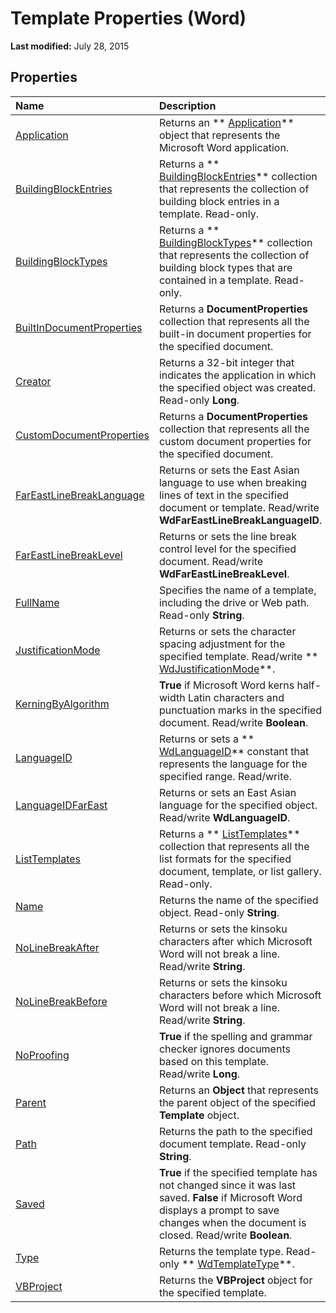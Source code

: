 
# Template Properties (Word)

 **Last modified:** July 28, 2015


## Properties



|**Name**|**Description**|
|:-----|:-----|
| [Application](a7e7907a-0324-b8cf-f6a0-2fd102d63141.md)|Returns an  ** [Application](d1cf6f8f-4e88-bf01-93b4-90a83f79cb44.md)** object that represents the Microsoft Word application.|
| [BuildingBlockEntries](498280ab-a174-7b11-92af-afec477c44be.md)|Returns a  ** [BuildingBlockEntries](9c5946e9-947d-7284-ab16-b570bf7f0ff3.md)** collection that represents the collection of building block entries in a template. Read-only.|
| [BuildingBlockTypes](9250d107-4943-c0bf-b11d-08aded886ef2.md)|Returns a  ** [BuildingBlockTypes](fb179437-b736-dd99-3aea-125346aa7a3d.md)** collection that represents the collection of building block types that are contained in a template. Read-only.|
| [BuiltInDocumentProperties](48de083f-c24d-3991-e4dc-1e1acfdf1106.md)|Returns a  **DocumentProperties** collection that represents all the built-in document properties for the specified document.|
| [Creator](76329e48-d3a8-334b-4c33-75c6f75f8c43.md)|Returns a 32-bit integer that indicates the application in which the specified object was created. Read-only  **Long**.|
| [CustomDocumentProperties](b11e705f-7042-014c-4efc-2d2fba135ab2.md)|Returns a  **DocumentProperties** collection that represents all the custom document properties for the specified document.|
| [FarEastLineBreakLanguage](92b719c8-7067-3cb4-7c2e-2d9738145a6b.md)|Returns or sets the East Asian language to use when breaking lines of text in the specified document or template. Read/write  **WdFarEastLineBreakLanguageID**.|
| [FarEastLineBreakLevel](4bf3fd26-0b6c-f970-19bf-1bd9d8441d54.md)|Returns or sets the line break control level for the specified document. Read/write  **WdFarEastLineBreakLevel**.|
| [FullName](5a0d33f4-2034-22f6-a0ce-fa467dd97b86.md)|Specifies the name of a template, including the drive or Web path. Read-only  **String**.|
| [JustificationMode](914994e8-8ea3-4119-271c-193970da060c.md)|Returns or sets the character spacing adjustment for the specified template. Read/write  ** [WdJustificationMode](2da439ab-c229-d19f-6d01-8fa0f12bb0b4.md)**.|
| [KerningByAlgorithm](4812a92c-8886-6c52-4b26-6fc50e270f21.md)| **True** if Microsoft Word kerns half-width Latin characters and punctuation marks in the specified document. Read/write **Boolean**.|
| [LanguageID](a65168f1-daef-038a-fc2a-90592b63a82f.md)|Returns or sets a  ** [WdLanguageID](9b3ef147-95f3-0eb6-db0c-0166fe7d2da2.md)** constant that represents the language for the specified range. Read/write.|
| [LanguageIDFarEast](d9798c5a-1362-a713-0357-2599d5038c18.md)|Returns or sets an East Asian language for the specified object. Read/write  **WdLanguageID**.|
| [ListTemplates](8e024844-3443-d7a4-9ee4-3b1692fd084b.md)|Returns a  ** [ListTemplates](5b5f3ed8-4522-f52e-5ae8-9df26a7da154.md)** collection that represents all the list formats for the specified document, template, or list gallery. Read-only.|
| [Name](bc0797c0-1908-f3ef-fca3-56a757f701da.md)|Returns the name of the specified object. Read-only  **String**.|
| [NoLineBreakAfter](efe38080-35b3-16d4-ce5c-0acb9a2a52ad.md)|Returns or sets the kinsoku characters after which Microsoft Word will not break a line. Read/write  **String**.|
| [NoLineBreakBefore](47a827aa-a436-e1c5-1d32-748eb2c833df.md)|Returns or sets the kinsoku characters before which Microsoft Word will not break a line. Read/write  **String**.|
| [NoProofing](201b9df1-a290-1d7a-569f-956b7bc2da4a.md)| **True** if the spelling and grammar checker ignores documents based on this template. Read/write **Long**.|
| [Parent](6cd630df-3db4-12b6-18bf-d2e77bf0c021.md)|Returns an  **Object** that represents the parent object of the specified **Template** object.|
| [Path](9b84e053-b806-d43d-2c3c-b8ce56cf7d15.md)|Returns the path to the specified document template. Read-only  **String**.|
| [Saved](334069e0-f419-ddf7-0327-6c875bf3b7cd.md)| **True** if the specified template has not changed since it was last saved. **False** if Microsoft Word displays a prompt to save changes when the document is closed. Read/write **Boolean**.|
| [Type](a1377eae-4a1e-14e3-d352-89c14be12ec3.md)|Returns the template type. Read-only  ** [WdTemplateType](980c0db3-8bcf-0d98-ccd2-6b1e6e294efe.md)**.|
| [VBProject](deea632d-239f-700d-7a89-fdc0fae916ef.md)|Returns the  **VBProject** object for the specified template.|
